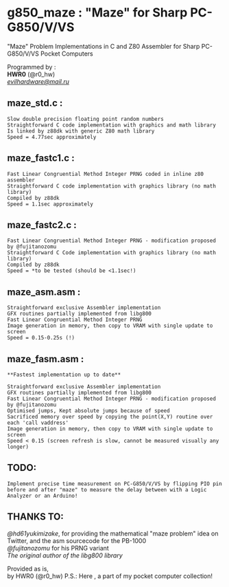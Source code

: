 # g850_maze : "Maze" for Sharp PC-G850/V/VS 
"Maze" Problem Implementations in C and Z80 Assembler for Sharp PC-G850/V/VS Pocket Computers





Programmed by :<br>
	**HWR0** (@r0_hw) <br>
	*evilhardware@mail.ru*


maze_std.c	:
-------------
	Slow double precision floating point random numbers
	Straightforward C code implementation with graphics and math library
	Is linked by z88dk with generic Z80 math library
	Speed = 4.77sec approximately
	
maze_fastc1.c :
---------------
	Fast Linear Congruential Method Integer PRNG coded in inline z80 assembler
	Straightforward C code implementation with graphics library (no math library)
	Compiled by z88dk
	Speed = 1.1sec approximately

maze_fastc2.c :
---------------

	Fast Linear Congruential Method Integer PRNG - modification proposed by @fujitanozomu
	Straightforward C Code implementation with graphics library (no math library)
	Compiled by z88dk
	Speed = *to be tested (should be <1.1sec!)

maze_asm.asm :
--------------
	Straightforward exclusive Assembler implementation
	GFX routines partially implemented from libg800
	Fast Linear Congruential Method Integer PRNG 
	Image generation in memory, then copy to VRAM with single update to screen 
	Speed = 0.15-0.25s (!) 

maze_fasm.asm :
--------------
	**Fastest implementation up to date**
	
  	Straightforward exclusive Assembler implementation
  	GFX routines partially implemented from libg800
	Fast Linear Congruential Method Integer PRNG - modification proposed by @fujitanozomu
  	Optimised jumps, Kept absolute jumps because of speed
	Sacrificed memory over speed by copying the point(X,Y) routine over each 'call vaddress'
	Image generation in memory, then copy to VRAM with single update to screen
	Speed < 0.15 (screen refresh is slow, cannot be measured visually any longer)
  
  
  
## TODO: 	
	Implement precise time measurement on PC-G850/V/VS by flipping PIO pin
	before and after "maze" to measure the delay between with a Logic Analyzer or an Arduino!
		
    
    
THANKS TO:
----------

*@hd61yukimizake*, for providing the mathematical "maze problem" idea on Twitter, and the asm sourcecode for the PB-1000<br>
*@fujitanozomu* for his PRNG variant <br>
*The original author of the libg800 library* <br>




Provided as is,<br>
by HWR0 (@r0_hw)
P.S.: Here , a part of my pocket computer collection!
